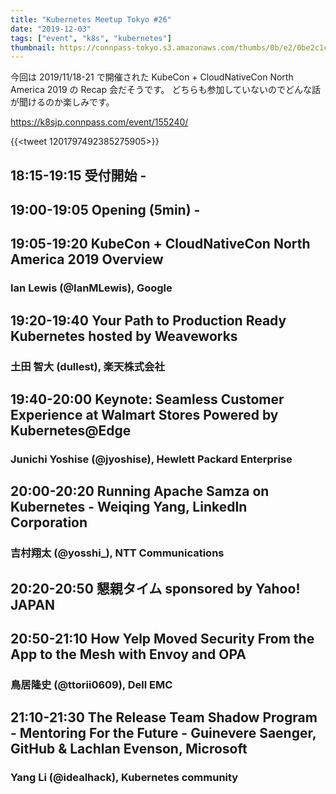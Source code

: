 ```yaml
---
title: "Kubernetes Meetup Tokyo #26"
date: "2019-12-03"
tags: ["event", "k8s", "kubernetes"]
thumbnail: https://connpass-tokyo.s3.amazonaws.com/thumbs/0b/e2/0be2c1c5921491c2c5db9ca69aff482c.png
---
```


今回は 2019/11/18-21 で開催された KubeCon + CloudNativeCon North America 2019 の Recap 会だそうです。
どちらも参加していないのでどんな話が聞けるのか楽しみです。

https://k8sjp.connpass.com/event/155240/

{{<tweet 1201797492385275905>}}

## 18:15-19:15	受付開始	-


## 19:00-19:05	Opening (5min)	-


## 19:05-19:20	KubeCon + CloudNativeCon North America 2019 Overview
### Ian Lewis (@IanMLewis), Google


## 19:20-19:40	Your Path to Production Ready Kubernetes hosted by Weaveworks
### 土田 智大 (dullest), 楽天株式会社


## 19:40-20:00	Keynote: Seamless Customer Experience at Walmart Stores Powered by Kubernetes@Edge
### Junichi Yoshise (@jyoshise), Hewlett Packard Enterprise


## 20:00-20:20	Running Apache Samza on Kubernetes - Weiqing Yang, LinkedIn Corporation
### 吉村翔太 (@yosshi_), NTT Communications


## 20:20-20:50	懇親タイム sponsored by Yahoo! JAPAN


## 20:50-21:10	How Yelp Moved Security From the App to the Mesh with Envoy and OPA
### 鳥居隆史 (@ttorii0609), Dell EMC


## 21:10-21:30	The Release Team Shadow Program - Mentoring For the Future - Guinevere Saenger, GitHub & Lachlan Evenson, Microsoft
### Yang Li (@idealhack), Kubernetes community




